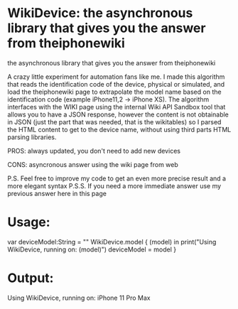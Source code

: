 # WikiDevice: the asynchronous library that gives you the answer from theiphonewiki
the asynchronous library that gives you the answer from theiphonewiki

A crazy little experiment for automation fans like me. I made this algorithm that reads the identification code of the device, physical or simulated, 
and load the theiphonewiki page to extrapolate the model name based on the identification code (example iPhone11,2 -> iPhone XS). 
The algorithm interfaces with the WIKI page using the internal Wiki API Sandbox tool that allows you to have a JSON response, however the content is not 
obtainable in JSON (just the part that was needed, that is the wikitables) so I parsed the HTML content to get to the device name, without using 
third parts HTML parsing libraries.

PROS: always updated, you don't need to add new devices

CONS: asyncronous answer using the wiki page from web

P.S. Feel free to improve my code to get an even more precise result and a more elegant syntax 
P.S.S. If you need a more immediate answer use my previous answer here in this page

# Usage:
var deviceModel:String = ""
WikiDevice.model { (model) in
     print("Using WikiDevice, running on: \(model)")
     deviceModel = model
}

# Output:
Using WikiDevice, running on: iPhone 11 Pro Max
